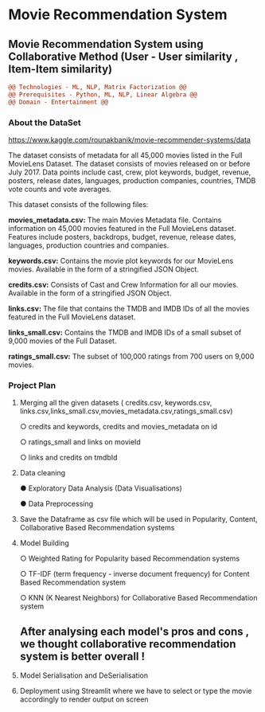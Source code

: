 # Movie Recommendation System
## Movie Recommendation System using Collaborative Method (User - User similarity , Item-Item similarity)

```diff
@@ Technologies - ML, NLP, Matrix Factorization @@
@@ Prerequisites - Python, ML, NLP, Linear Algebra @@
@@ Domain - Entertainment @@

```

### About the DataSet
https://www.kaggle.com/rounakbanik/movie-recommender-systems/data

The dataset consists of  metadata for all 45,000 movies listed in the Full MovieLens Dataset. The dataset consists of movies released on or before July 2017. Data points include cast, crew, plot keywords, budget, revenue, posters, release dates, languages, production companies, countries, TMDB vote counts and vote averages.

This dataset consists of the following files:

**movies_metadata.csv:** The main Movies Metadata file. Contains information on 45,000 movies featured in the Full MovieLens dataset. Features include posters, backdrops, budget, revenue, release dates, languages, production countries and companies.

**keywords.csv:** Contains the movie plot keywords for our MovieLens movies. Available in the form of a stringified JSON Object.

**credits.csv:** Consists of Cast and Crew Information for all our movies. Available in the form of a stringified JSON Object.

**links.csv:** The file that contains the TMDB and IMDB IDs of all the movies featured in the Full MovieLens dataset.

**links_small.csv:** Contains the TMDB and IMDB IDs of a small subset of 9,000 movies of the Full Dataset.

**ratings_small.csv:** The subset of 100,000 ratings from 700 users on 9,000 movies.

### Project Plan

1. Merging all the given datasets ( credits.csv, keywords.csv, links.csv,links_small.csv,movies_metadata.csv,ratings_small.csv)

     ○ credits and keywords, credits and movies_metadata on id
     
     ○ ratings_small and links on movieId
     
     ○ links and credits on tmdbId
    
2. Data cleaning

   ● Exploratory Data Analysis (Data Visualisations)
   
   ● Data Preprocessing
   
3. Save the Dataframe as csv file which will be used in Popularity, Content, Collaborative Based Recommendation systems

4. Model Building

   ○ Weighted Rating for Popularity based Recommendation systems
   
   ○ TF-IDF (term frequency - inverse document frequency) for Content Based Recommendation system
   
   ○ KNN (K Nearest Neighbors) for Collaborative Based Recommendation system
   
   ##  After analysing each model's pros and cons , we thought collaborative recommendation system is better overall !
   
5. Model Serialisation and DeSerialisation

6.  Deployment using Streamlit where we have to select or type the movie accordingly to render output on screen

